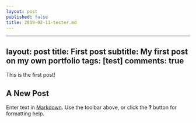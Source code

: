 ```yaml
---
layout: post
published: false
title: 2019-02-11-tester.md
---
```

---
layout: post
title: First post
subtitle: My first post on my own portfolio
tags: [test]
comments: true
---

This is the first post!

## A New Post

Enter text in [Markdown](http://daringfireball.net/projects/markdown/). Use the toolbar above, or click the **?** button for formatting help.
